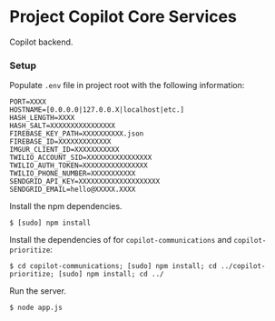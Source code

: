 # Project Copilot Core Services
Copilot backend.


### Setup
Populate ```.env``` file in project root with the following information:
```
PORT=XXXX
HOSTNAME=[0.0.0.0|127.0.0.X|localhost|etc.]
HASH_LENGTH=XXXX
HASH_SALT=XXXXXXXXXXXXXXXX
FIREBASE_KEY_PATH=XXXXXXXXXX.json
FIREBASE_ID=XXXXXXXXXXXXX
IMGUR_CLIENT_ID=XXXXXXXXXXX
TWILIO_ACCOUNT_SID=XXXXXXXXXXXXXXXX
TWILIO_AUTH_TOKEN=XXXXXXXXXXXXXXXX
TWILIO_PHONE_NUMBER=XXXXXXXXXXX
SENDGRID_API_KEY=XXXXXXXXXXXXXXXXXXXX
SENDGRID_EMAIL=hello@XXXXX.XXXX
```

Install the npm dependencies.
```
$ [sudo] npm install
```

Install the dependencies of for ```copilot-communications``` and ```copilot-prioritize```:
```
$ cd copilot-communications; [sudo] npm install; cd ../copilot-prioritize; [sudo] npm install; cd ../
```

Run the server.
```
$ node app.js
```
